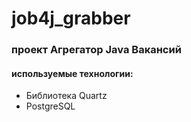 <h1>job4j_grabber</h1>
<h3>проект Агрегатор Java Вакансий</h3>
<h4>используемые технологии:</h4>
<ul>
<li>Библиотека Quartz</li>
<li>PostgreSQL</li>
</ul>
